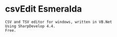 # csvEdit Esmeralda
```
CSV and TSV editor for windows, written in VB.Net
Using SharpDevelop 4.4.
Free.

```
